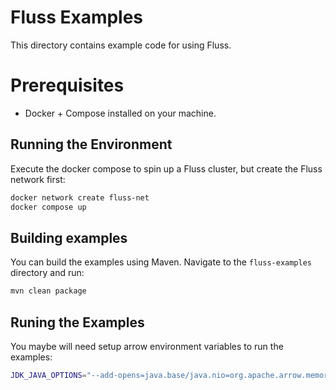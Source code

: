 # Fluss Examples

This directory contains example code for using Fluss.

# Prerequisites

- Docker + Compose installed on your machine.

## Running the Environment

Execute the docker compose to spin up a Fluss cluster, but create the Fluss network first:

```bash
docker network create fluss-net
docker compose up
```

## Building examples

You can build the examples using Maven. Navigate to the `fluss-examples` directory and run:

```bash
mvn clean package
```

## Runing the Examples

You maybe will need setup arrow environment variables to run the examples:

```bash
JDK_JAVA_OPTIONS="--add-opens=java.base/java.nio=org.apache.arrow.memory.core,ALL-UNNAMED" java 






